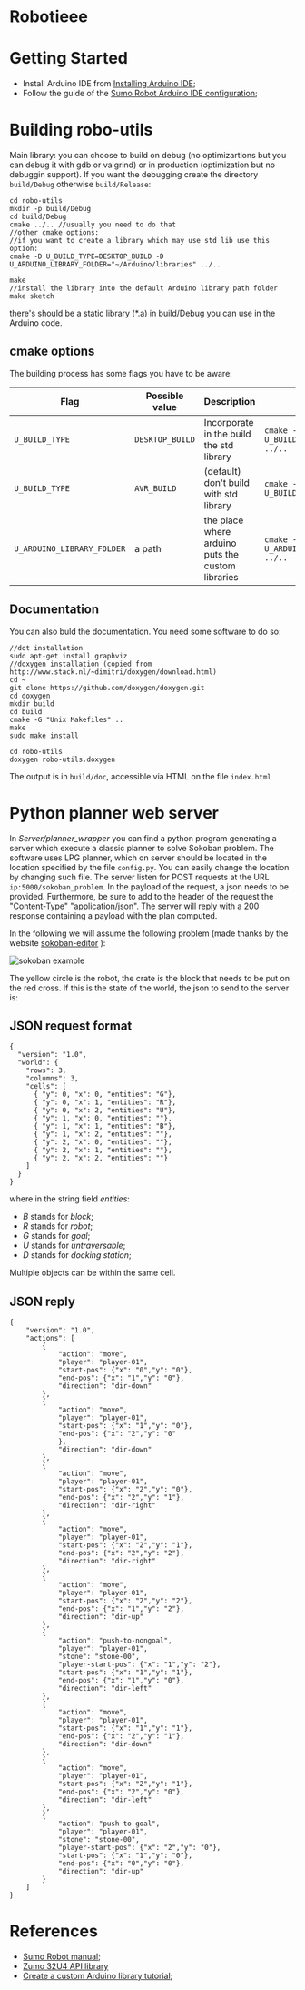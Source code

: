 # Robotieee

# Getting Started

 - Install Arduino IDE from [Installing Arduino IDE](https://www.arduino.cc/en/Guide/Linux);
 - Follow the guide of the [Sumo Robot Arduino IDE configuration](https://www.pololu.com/docs/0J63/5.2);


# Building robo-utils

Main library: you can choose to build on debug (no optimizartions but you can debug it with gdb or valgrind) or in production (optimization but no debuggin support).
If you want the debugging create the directory `build/Debug` otherwise `build/Release`:

```
cd robo-utils
mkdir -p build/Debug
cd build/Debug
cmake ../.. //usually you need to do that
//other cmake options:
//if you want to create a library which may use std lib use this option:
cmake -D U_BUILD_TYPE=DESKTOP_BUILD -D U_ARDUINO_LIBRARY_FOLDER="~/Arduino/libraries" ../..

make
//install the library into the default Arduino library path folder
make sketch
```

there's should be a static library (*.a) in build/Debug you can use in the Arduino code. 

## cmake options

The building process has some flags you have to be aware:

|Flag				|Possible value		|Description						|Example					|
|-------------------------------|-----------------------|-------------------------------------------------------|-----------------------------------------------|
|`U_BUILD_TYPE`			|`DESKTOP_BUILD`	|Incorporate in the build the std library		|`cmake -D U_BUILD_TYPE=DESKTOP_BUILD  ../..`	|
|`U_BUILD_TYPE`			|`AVR_BUILD`		|(default) don't build with std library			|`cmake -D U_BUILD_TYPE=AVR_BUILD  ../..`	|
|`U_ARDUINO_LIBRARY_FOLDER`	|a path			|the place where arduino puts the custom libraries	|`cmake -D U_ARDUINO_LIBRARY_FOLDER="a/p" ../..`|

## Documentation

You can also buld the documentation. You need some software to do so:

```
//dot installation
sudo apt-get install graphviz
//doxygen installation (copied from http://www.stack.nl/~dimitri/doxygen/download.html)
cd ~
git clone https://github.com/doxygen/doxygen.git
cd doxygen
mkdir build
cd build
cmake -G "Unix Makefiles" ..
make
sudo make install
```

```
cd robo-utils
doxygen robo-utils.doxygen
```

The output is in `build/doc`, accessible via HTML on the file `index.html`

# Python planner web server

In *Server/planner_wrapper* you can find a python program generating a server which execute a classic planner to solve Sokoban problem.
The software uses LPG planner, which on server should be located in the location specified by the file `config.py`. You can easily change the location by changing such file. The server listen for POST requests at the URL `ip:5000/sokoban_problem`. In the payload of the request, a json needs to be provided. Furthermore, be sure to add to the header of the request the "Content-Type" "application/json". The server will reply with a 200 response containing a payload with the plan computed.

In the following we will assume the following problem (made thanks by the website [sokoban-editor](https://deificx.github.io/sokoban-editor/) ):

![sokoban example](https://github.com/STB1019/Robotieee/blob/master/images/sokobanExample.PNG "Sokoban example")

The yellow circle is the robot, the crate is the block that needs to be put on the red cross. If this is the state of the world, the json to send to the server is:

## JSON request format

```
{
  "version": "1.0",
  "world": {
    "rows": 3,
    "columns": 3,
    "cells": [
      { "y": 0, "x": 0, "entities": "G"},
      { "y": 0, "x": 1, "entities": "R"},
      { "y": 0, "x": 2, "entities": "U"},
      { "y": 1, "x": 0, "entities": ""},
      { "y": 1, "x": 1, "entities": "B"},
      { "y": 1, "x": 2, "entities": ""},
      { "y": 2, "x": 0, "entities": ""},
      { "y": 2, "x": 1, "entities": ""},
      { "y": 2, "x": 2, "entities": ""}
    ]
  }
}
```

where in the string field *entities*:

 - *B* stands for *block*;
 - *R* stands for *robot*;
 - *G* stands for *goal*;
 - *U* stands for *untraversable*;
 - *D* stands for *docking station*;

Multiple objects can be within the same cell.

## JSON reply

```
{    
    "version": "1.0",
    "actions": [
        {
            "action": "move",
            "player": "player-01",
            "start-pos": {"x": "0","y": "0"},
            "end-pos": {"x": "1","y": "0"},
            "direction": "dir-down"
        },
        {
            "action": "move",
            "player": "player-01",
            "start-pos": {"x": "1","y": "0"},
            "end-pos": {"x": "2","y": "0"
            },
            "direction": "dir-down"
        },
        {
            "action": "move",
            "player": "player-01",
            "start-pos": {"x": "2","y": "0"},
            "end-pos": {"x": "2","y": "1"},
            "direction": "dir-right"
        },
        {
            "action": "move",
            "player": "player-01",
            "start-pos": {"x": "2","y": "1"},
            "end-pos": {"x": "2","y": "2"},
            "direction": "dir-right"
        },
        {
            "action": "move",
            "player": "player-01",
            "start-pos": {"x": "2","y": "2"},
            "end-pos": {"x": "1","y": "2"},
            "direction": "dir-up"
        },
        {
            "action": "push-to-nongoal",
            "player": "player-01",
            "stone": "stone-00",
            "player-start-pos": {"x": "1","y": "2"},
            "start-pos": {"x": "1","y": "1"},
            "end-pos": {"x": "1","y": "0"},
            "direction": "dir-left"
        },
        {
            "action": "move",
            "player": "player-01",
            "start-pos": {"x": "1","y": "1"},
            "end-pos": {"x": "2","y": "1"},
            "direction": "dir-down"
        },
        {
            "action": "move",
            "player": "player-01",
            "start-pos": {"x": "2","y": "1"},
            "end-pos": {"x": "2","y": "0"},
            "direction": "dir-left"
        },
        {
            "action": "push-to-goal",
            "player": "player-01",
            "stone": "stone-00",
            "player-start-pos": {"x": "2","y": "0"},
            "start-pos": {"x": "1","y": "0"},
            "end-pos": {"x": "0","y": "0"},
            "direction": "dir-up"
        }
    ]
}
```

# References

 - [Sumo Robot manual](https://www.pololu.com/docs/0J63);
 - [Zumo 32U4 API library](http://pololu.github.io/zumo-32u4-arduino-library/)
 - [Create a custom Arduino library tutorial](https://www.arduino.cc/en/Hacking/LibraryTutorial);
